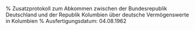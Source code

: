 % Zusatzprotokoll zum Abkommen zwischen der Bundesrepublik Deutschland und der Republik Kolumbien über deutsche Vermögenswerte in Kolumbien
% Ausfertigungsdatum: 04.08.1962
 